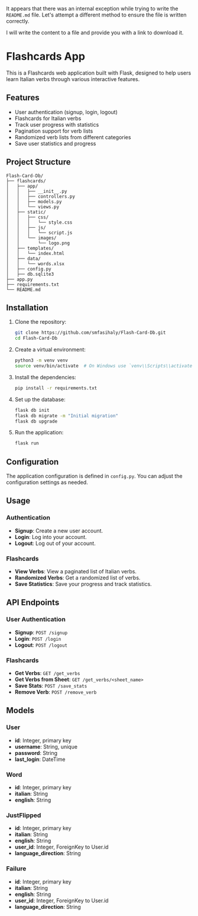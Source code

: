 It appears that there was an internal exception while trying to write the `README.md` file. Let's attempt a different method to ensure the file is written correctly.

I will write the content to a file and provide you with a link to download it.


# Flashcards App

This is a Flashcards web application built with Flask, designed to help users learn Italian verbs through various interactive features.

## Features

- User authentication (signup, login, logout)
- Flashcards for Italian verbs
- Track user progress with statistics
- Pagination support for verb lists
- Randomized verb lists from different categories
- Save user statistics and progress

## Project Structure

```plaintext
Flash-Card-Db/
├── flashcards/
│   ├── app/
│   │   ├── __init__.py
│   │   ├── controllers.py
│   │   ├── models.py
│   │   └── views.py
│   ├── static/
│   │   ├── css/
│   │   │   └── style.css
│   │   ├── js/
│   │   │   └── script.js
│   │   └── images/
│   │       └── logo.png
│   ├── templates/
│   │   └── index.html
│   ├── data/
│   │   └── words.xlsx
│   ├── config.py
│   ├── db.sqlite3
├── app.py
├── requirements.txt
└── README.md
```

## Installation

1. Clone the repository:
    ```bash
    git clone https://github.com/smfasihaly/Flash-Card-Db.git
    cd Flash-Card-Db
    ```

2. Create a virtual environment:
    ```bash
    python3 -m venv venv
    source venv/bin/activate  # On Windows use `venv\\Scripts\\activate`
    ```

3. Install the dependencies:
    ```bash
    pip install -r requirements.txt
    ```
4. Set up the database:
    ```bash
    flask db init
    flask db migrate -m "Initial migration"
    flask db upgrade
    ```

5. Run the application:
    ```bash
    flask run
    ```

## Configuration

The application configuration is defined in `config.py`. You can adjust the configuration settings as needed.

## Usage

### Authentication

- **Signup**: Create a new user account.
- **Login**: Log into your account.
- **Logout**: Log out of your account.

### Flashcards

- **View Verbs**: View a paginated list of Italian verbs.
- **Randomized Verbs**: Get a randomized list of verbs.
- **Save Statistics**: Save your progress and track statistics.

## API Endpoints

### User Authentication

- **Signup**: `POST /signup`
- **Login**: `POST /login`
- **Logout**: `POST /logout`

### Flashcards

- **Get Verbs**: `GET /get_verbs`
- **Get Verbs from Sheet**: `GET /get_verbs/<sheet_name>`
- **Save Stats**: `POST /save_stats`
- **Remove Verb**: `POST /remove_verb`

## Models

### User

- **id**: Integer, primary key
- **username**: String, unique
- **password**: String
- **last_login**: DateTime

### Word

- **id**: Integer, primary key
- **italian**: String
- **english**: String

### JustFlipped

- **id**: Integer, primary key
- **italian**: String
- **english**: String
- **user_id**: Integer, ForeignKey to User.id
- **language_direction**: String

### Failure

- **id**: Integer, primary key
- **italian**: String
- **english**: String
- **user_id**: Integer, ForeignKey to User.id
- **language_direction**: String


